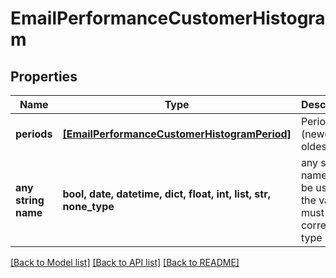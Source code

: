 # EmailPerformanceCustomerHistogram


## Properties
Name | Type | Description | Notes
------------ | ------------- | ------------- | -------------
**periods** | [**[EmailPerformanceCustomerHistogramPeriod]**](EmailPerformanceCustomerHistogramPeriod.md) | Periods (newest to oldest) | [optional] 
**any string name** | **bool, date, datetime, dict, float, int, list, str, none_type** | any string name can be used but the value must be the correct type | [optional]

[[Back to Model list]](../README.md#documentation-for-models) [[Back to API list]](../README.md#documentation-for-api-endpoints) [[Back to README]](../README.md)


